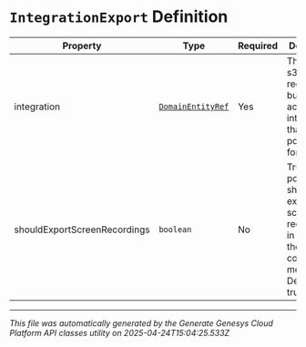 # `IntegrationExport` Definition

| Property | Type | Required | Description |
|----------|------|----------|-------------|
| integration | [`DomainEntityRef`](domainentityref-definition.md) | Yes | The aws-s3-recording-bulk-actions-integration that the policy uses for exports. |
| shouldExportScreenRecordings | `boolean` | No | True if the policy should export screen recordings in addition to the other conversation media. Default = true |

---

*This file was automatically generated by the Generate Genesys Cloud Platform API classes utility on 2025-04-24T15:04:25.533Z*